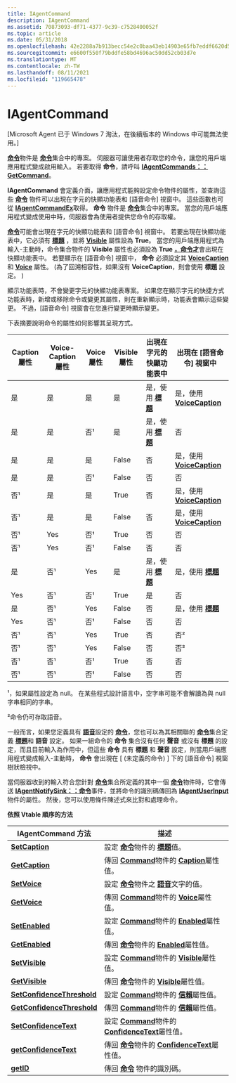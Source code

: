 ```yaml
---
title: IAgentCommand
description: IAgentCommand
ms.assetid: 70873093-df71-4377-9c39-c7528400052f
ms.topic: article
ms.date: 05/31/2018
ms.openlocfilehash: 42e2288a7b913becc54e2c0baa43eb14903e65fb7eddf6620d5cefbd78968026
ms.sourcegitcommit: e6600f550f79bddfe58bd4696ac50dd52cb03d7e
ms.translationtype: MT
ms.contentlocale: zh-TW
ms.lasthandoff: 08/11/2021
ms.locfileid: "119665478"
---
```

# <a name="iagentcommand"></a>IAgentCommand

\[Microsoft Agent 已于 Windows 7 淘汰，在後續版本的 Windows 中可能無法使用。\]

[**命令**](/windows/desktop/lwef/the-command-object)物件是 [**命令**](/windows/desktop/lwef/the-commands-collection-object)集合中的專案。 伺服器可讓使用者存取您的命令，讓您的用戶端應用程式變成啟用輸入。 若要取得 **命令**，請呼叫 [**IAgentCommands：： GetCommand**](iagentcommands--getcommand.md)。

**IAgentCommand** 會定義介面，讓應用程式能夠設定命令物件的屬性，並查詢這些 [**命令**](/windows/desktop/lwef/the-command-object) 物件可以出現在字元的快顯功能表和 [語音命令] 視窗中。 這些函數也可從 [**IAgentCommandEx**](iagentcommandex.md)取得。 **命令** 物件是 [**命令**](/windows/desktop/lwef/the-commands-collection-object)集合中的專案。 當您的用戶端應用程式變成使用中時，伺服器會為使用者提供您命令的存取權。

[**命令**](/windows/desktop/lwef/the-command-object)可能會出現在字元的快顯功能表和 [語音命令] 視窗中。 若要出現在快顯功能表中，它必須有 [**標題**](caption-property.md) ，並將 [**Visible**](visible-property.md) 屬性設為 **True**。 當您的用戶端應用程式為輸入-主動時，命令集合物件的 **Visible** 屬性也必須設為 **True** [**，命令才**](/windows/desktop/lwef/the-commands-collection-object)會出現在快顯功能表中。 若要顯示在 [語音命令] 視窗中， **命令** 必須設定其 [**VoiceCaption**](voicecaption-property.md) 和 [**Voice**](voice-property.md) 屬性。  (為了回溯相容性，如果沒有 **VoiceCaption**，則會使用 **標題** 設定。 ) 

顯示功能表時，不會變更字元的快顯功能表專案。 如果您在顯示字元的快捷方式功能表時，新增或移除命令或變更其屬性，則在重新顯示時，功能表會顯示這些變更。 不過，[語音命令] 視窗會在您進行變更時顯示變更。

下表摘要說明命令的屬性如何影響其呈現方式。



| Caption 屬性 | Voice-Caption 屬性 | Voice 屬性 | Visible 屬性 | 出現在字元的快顯功能表中             | 出現在 [語音命令] 視窗中                         |
|------------------|------------------------|----------------|------------------|------------------------------------------------|----------------------------------------------------------|
| 是              | 是                    | 是            | 是             | 是，使用 [**標題**](caption-property.md) | 是，使用 [ **VoiceCaption**](voicecaption-property.md) |
| 是              | 是                    | 否¹            | 是             | 是，使用 [**標題**](caption-property.md) | 否                                                       |
| 是              | 是                    | 是            | False            | 否                                             | 是，使用 [ **VoiceCaption**](voicecaption-property.md) |
| 是              | 是                    | 否¹            | False            | 否                                             | 否                                                       |
| 否¹              | 是                    | 是            | True             | 否                                             | 是，使用 [ **VoiceCaption**](voicecaption-property.md) |
| 否¹              | 是                    | 是            | False            | 否                                             | 是，使用 [ **VoiceCaption**](voicecaption-property.md) |
| 否¹              | Yes                    | 否¹            | True             | 否                                             | 否                                                       |
| 否¹              | Yes                    | 否¹            | False            | 否                                             | 否                                                       |
| 是              | 否¹                    | Yes            | 是             | 是，使用 [**標題**](caption-property.md) | 是，使用 [**標題**](caption-property.md)           |
| Yes              | 否¹                    | 否¹            | True             | 是                                            | 否                                                       |
| 是              | 否¹                    | Yes            | False            | 否                                             | 是，使用 [**標題**](caption-property.md)           |
| Yes              | 否¹                    | 否¹            | False            | 否                                             | 否                                                       |
| 否¹              | 否¹                    | Yes            | True             | 否                                             | 否²                                                      |
| 否¹              | 否¹                    | Yes            | False            | 否                                             | 否²                                                      |
| 否¹              | 否¹                    | 否¹            | True             | 否                                             | 否                                                       |
| 否¹              | 否¹                    | 否¹            | False            | 否                                             | 否                                                       |



 

¹，如果屬性設定為 null。 在某些程式設計語言中，空字串可能不會解讀為與 null 字串相同的字串。

²命令仍可存取語音。

一般而言，如果您定義具有 [**語音**](voice-property.md)設定的 [**命令**](/windows/desktop/lwef/the-command-object)，您也可以為其相關聯的 [**命令**](/windows/desktop/lwef/the-commands-collection-object)集合定義 [**標題**](caption-property.md)和 **語音** 設定。 如果一組命令的 **命令** 集合沒有任何 **聲音** 或沒有 **標題** 的設定，而且目前輸入為作用中，但這些 **命令** 具有 **標題** 和 **聲音** 設定，則當用戶端應用程式變成輸入-主動時， **命令** 會出現在 [ (未定義的命令) ] 下的 [語音命令] 視窗樹狀檢視中。

當伺服器收到的輸入符合您針對 [**命令**](/windows/desktop/lwef/the-commands-collection-object)集合所定義的其中一個 [**命令**](/windows/desktop/lwef/the-command-object)物件時，它會傳送 [**IAgentNotifySink：：命令**](https://www.bing.com/search?q=**IAgentNotifySink::Command**)事件，並將命令的識別碼傳回為 [**IAgentUserInput**](https://www.bing.com/search?q=**IAgentUserInput**)物件的屬性。 然後，您可以使用條件陳述式來比對和處理命令。

**依照 Vtable 順序的方法**



| IAgentCommand 方法                                                   | 描述                                                                                                                         |
|-------------------------------------------------------------------------|-------------------------------------------------------------------------------------------------------------------------------------|
| [**SetCaption**](https://www.bing.com/search?q=**SetCaption**)                             | 設定 [**命令**](/windows/desktop/lwef/the-command-object)物件的 [**標題**](caption-property.md)值。                         |
| [**GetCaption**](https://www.bing.com/search?q=**GetCaption**)                             | 傳回 [**Command**](/windows/desktop/lwef/the-command-object)物件的 [**Caption**](caption-property.md)屬性值。               |
| [**SetVoice**](iagentcommand--setvoice.md)                             | 設定 [**命令**](/windows/desktop/lwef/the-command-object)物件之 [**語音**](voice-property.md)文字的值。                        |
| [**GetVoice**](iagentcommand--getvoice.md)                             | 傳回 [**Command**](/windows/desktop/lwef/the-command-object)物件的 [**Voice**](voice-property.md)屬性值。                   |
| [**SetEnabled**](iagentcommand--setenabled.md)                         | 設定 [**Command**](/windows/desktop/lwef/the-command-object)物件的 [**Enabled**](enabled-property.md)屬性值。                 |
| [**GetEnabled**](iagentcommand--getenabled.md)                         | 傳回 [**命令**](/windows/desktop/lwef/the-command-object)物件的 [**Enabled**](enabled-property.md)屬性值。               |
| [**SetVisible**](iagentcommand--setvisible.md)                         | 設定 [**Command**](/windows/desktop/lwef/the-command-object)物件的 [**Visible**](visible-property.md)屬性值。                 |
| [**GetVisible**](iagentcommand--getvisible.md)                         | 傳回 [**命令**](/windows/desktop/lwef/the-command-object)物件的 [**Visible**](visible-property.md)屬性值。               |
| [**SetConfidenceThreshold**](iagentcommand--setconfidencethreshold.md) | 設定 [**Command**](/windows/desktop/lwef/the-command-object)物件的 [**信賴**](confidence-property.md)屬性值。           |
| [**GetConfidenceThreshold**](iagentcommand--getconfidencethreshold.md) | 傳回 [**Command**](/windows/desktop/lwef/the-command-object)物件的 [**信賴**](confidence-property.md)屬性值。         |
| [**SetConfidenceText**](iagentcommand--setconfidencetext.md)           | 設定 [**Command**](/windows/desktop/lwef/the-command-object)物件的 [**ConfidenceText**](confidencetext-property.md)屬性值。   |
| [**getConfidenceText**](iagentcommand--getconfidencetext.md)           | 傳回 [**命令**](/windows/desktop/lwef/the-command-object)物件的 [**ConfidenceText**](confidencetext-property.md)屬性值。 |
| [**getID**](iagentcommand--getid.md)                                   | 傳回 [**命令**](/windows/desktop/lwef/the-command-object) 物件的識別碼。                                                                      |



 

 

 